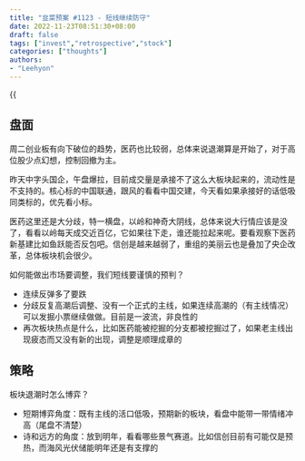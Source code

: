 ```yaml
---
title: "韭菜预案 #1123 - 短线继续防守"
date: 2022-11-23T08:51:30+08:00
draft: false
tags: ["invest","retrospective","stock"]
categories: ["thoughts"]
authors:
- "Leehyon"
---
```


{{<audio src="audio/life_live.mp3" caption="♪ 超人 - 五月天" >}}

## 盘面
周二创业板有向下破位的趋势，医药也比较弱，总体来说退潮算是开始了，对于高位股少点幻想，控制回撤为主。

昨天中字头国企，午盘爆拉，目前成交量是承接不了这么大板块起来的，流动性是不支持的。核心标的中国联通，跟风的看看中国交建，今天看如果承接好的话低吸同类标的，优先看小标。

医药这里还是大分歧，特一横盘，以岭和神奇大阴线，总体来说大行情应该是没了，看看以岭每天成交近百亿，它如果往下走，谁还能拉起来呢。要看观察下医药新基建比如鱼跃能否反包吧。信创是越来越弱了，重组的美丽云也是叠加了央企改革，总体板块机会很少。

如何能做出市场要调整，我们短线要谨慎的预判？
- 连续反弹多了要跌
- 分歧反复高潮后调整、没有一个正式的主线，如果连续高潮的（有主线情况）可以发掘小票继续做做。目前是一波流，非良性的
- 再次板块热点是什么，比如医药能被挖掘的分支都被挖掘过了，如果老主线出现疲态而又没有新的出现，调整是顺理成章的

## 策略
板块退潮时怎么博弈？
- 短期博弈角度：既有主线的活口低吸，预期新的板块，看盘中能带一带情绪冲高（尾盘不清楚）
- 诗和远方的角度：放到明年，看看哪些景气赛道。比如信创目前有可能仅是预热，而海风光伏储能明年还是有支撑的